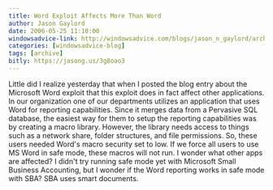 ```yaml
---
title: Word Exploit Affects More Than Word
author: Jason Gaylord
date: 2006-05-25 11:10:00
windowsadvice-link: http://windowsadvice.com/blogs/jason_n_gaylord/archive/2006/05/25/Word-Exploit-Affects-Other-Applications.aspx
categories: [windowsadvice-blog]
tags: [archive]
bitly: https://jasong.us/3g8oao3
---
```


Little did I realize yesterday that when I posted the blog entry about the Microsoft Word exploit that this exploit does in fact affect other applications. In our organization one of our departments utilizes an application that uses Word for reporting capabilities. Since it merges data from a Pervasive SQL database, the easiest way for them to setup the reporting capabilities was by creating a macro library. However, the library needs access to things such as a network share, folder structures, and file permissions. So, these users needed Word's macro security set to low. If we force all users to use MS Word in safe mode, these macros will not run. I wonder what other apps are affected? I didn't try running safe mode yet with Microsoft Small Business Accounting, but I wonder if the Word reporting works in safe mode with SBA? SBA uses smart documents.